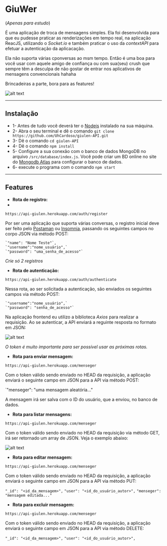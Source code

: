 # GiuWer

(*Apenas para estudo*)

É uma aplicação de troca de mensagens simples. Ela foi desenvolvida para que eu pudesse praticar as renderizações em tempo real, na aplicação ReacJS, utilizando o *Socket.io* e também praticar o uso da *contextAPI* para efetuar a autenticação da aplicacação.

Ela não suporta várias cponversas ao msm tempo. Então é uma boa para você usar com aquele amigo de confiança ou com sua(seu) crush que sempre têm a desculpa de não gostar de entrar nos aplicativos de mensagens convencionais hahaha

Brincadeiras a parte, bora para as features!

![alt text](https://thumbs2.imgbox.com/d2/66/2TGPEMOC_t.png)

---
## Instalação

- 1- Antes de tudo você deverá ter o [Nodejs](https://nodejs.org) instalado na sua máquina.
- 2- Abra o seu terminal e dê o comando `git clone https://github.com/UhCardoso/giulen-API.git`
- 3- Dê o comando `cd giulen-API`
- 4- Dê o comando `npm install`
- 5- Configure a sua conexão com o banco de dados MongoDB no arquivo `/src/database/index.js`. Você pode criar um BD online no site do [Mongodb Atlas](https://www.mongodb.com/cloud/atlas) para configurar o banco de dados.
- 6- execute o programa com o comando `npm start`


---
## Features

- **Rota de registro:**
- 
`https://api-giulen.herokuapp.com/auth/register`

Por ser uma aplicação que suporta várias conversas, o registro inicial deve ser feito pelo [Postaman](https://www.postman.com/) ou [Insomnia](https://insomnia.rest/download), passando os seguintes campos no corpo JSON via método POST:

    `"name": "Nome Teste"`,
	`"username":"nome_usuário",`
	`"password": "uma_senha_de_acesso"`

*Crie só 2 registros*

- **Rota de autenticação:**

`https://api-giulen.herokuapp.com/auth/authenticate`

Nessa rota, ao ser solicitada a autenticação, são enviados os seguintes campos via método POST: 

    `"username":"nome_usuário",`
	`"password": "senha_de_acesso"`

Na aplicação frontend eu utilizo a biblioteca *Axios* para realizar a requisição.
Ao se autenticar, a API enviará a reguinte resposta no formato em JSON: 

![alt text](https://thumbs2.imgbox.com/98/90/92MnbCsV_t.png)

*O token é muito importante para ser possível usar as próximas rotas.*

- **Rota para enviar mensagem:**

`https://api-giulen.herokuapp.com/menseger`

Com o token válido sendo enviado no HEAD da requisição, a aplicação enviará o seguinte campo em JSON para a API via método POST:

`"menseger": "uma mensagem aleatória..."

A mensagem irá ser salva com o ID do usuário, que a enviou, no banco de dados.

- **Rota para listar mensagens:**

`https://api-giulen.herokuapp.com/menseger`

Com o token válido sendo enviado no HEAD da requisição via método GET, irá ser retornado um array de JSON. Veja o exemplo abaixo:

![alt text](https://thumbs2.imgbox.com/d5/39/NPW7s6DW_t.png)

- **Rota para editar mensagem:**

`https://api-giulen.herokuapp.com/menseger`

Com o token válido sendo enviado no HEAD da requisição, a aplicação enviará o seguinte campo em JSON para a API via método PUT:

  `"_id": "<id_da_mensagem>",`
  `"user": "<id_do_usuário_autor>",`
  `"menseger": "mensagem editada..."`

- **Rota para excluir mensagem:**

`https://api-giulen.herokuapp.com/menseger`

Com o token válido sendo enviado no HEAD da requisição, a aplicação enviará o seguinte campo em JSON para a API via método DELETE:

  `"_id": "<id_da_mensagem>",`
  `"user": "<id_do_usuário_autor>",`
